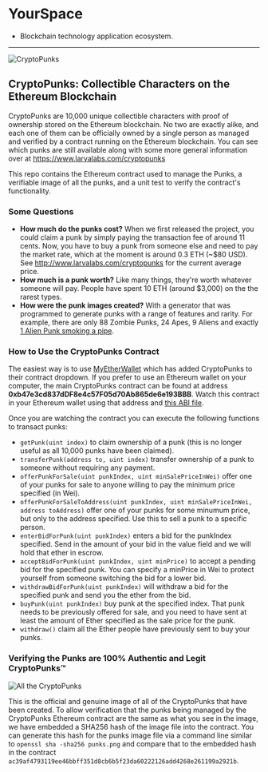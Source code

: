 # YourSpace
- Blockchain technology application ecosystem.

----------------------------------------------------------

![CryptoPunks](/punk-variety.png)

## CryptoPunks: Collectible Characters on the Ethereum Blockchain

CryptoPunks are 10,000 unique collectible characters with proof of ownership stored on the Ethereum blockchain. No two are exactly alike, and each one of them can be officially owned by a single person as managed and verified by a contract running on the Ethereum blockchain. You can see which punks are still available along with some more general information over at https://www.larvalabs.com/cryptopunks

This repo contains the Ethereum contract used to manage the Punks, a verifiable image of all the punks, and a unit test to verify the contract's functionality.

### Some Questions

* **How much do the punks cost?** When we first released the project, you could claim a punk by simply paying the transaction fee of around 11 cents. Now, you have to buy a punk from someone else and need to pay the market rate, which at the moment is around 0.3 ETH (~$80 USD). See http://www.larvalabs.com/cryptopunks for the current average price.
* **How much is a punk worth?** Like many things, they're worth whatever someone will pay. People have spent 10 ETH (around $3,000) on the the rarest types.
* **How were the punk images created?** With a generator that was programmed to generate punks with a range of features and rarity. For example, there are only 88 Zombie Punks, 24 Apes, 9 Aliens and exactly [1 Alien Punk smoking a pipe](https://www.larvalabs.com/cryptopunks/details/7804).

### How to Use the CryptoPunks Contract

The easiest way is to use [MyEtherWallet](https://www.myetherwallet.com/#contracts) which has added CryptoPunks to their contract dropdown. If you prefer to use an Ethereum wallet on your computer, the main CryptoPunks contract can be found at address **0xb47e3cd837dDF8e4c57F05d70Ab865de6e193BBB**. Watch this contract in your Ethereum wallet using that address and [this ABI file](/compiled/CryptoPunksMarket.abi).

Once you are watching the contract you can execute the following functions to transact punks:

* ```getPunk(uint index)``` to claim ownership of a punk (this is no longer useful as all 10,000 punks have been claimed).
* ```transferPunk(address to, uint index)``` transfer ownership of a punk to someone without requiring any payment.
* ```offerPunkForSale(uint punkIndex, uint minSalePriceInWei)``` offer one of your punks for sale to anyone willing to pay the minimum price specified (in Wei).
* ```offerPunkForSaleToAddress(uint punkIndex, uint minSalePriceInWei, address toAddress)``` offer one of your punks for some minumum price, but only to the address specified. Use this to sell a punk to a specific person.
* ```enterBidForPunk(uint punkIndex)``` enters a bid for the punkIndex specified. Send in the amount of your bid in the value field and we will hold that ether in escrow.
* ```acceptBidForPunk(uint punkIndex, uint minPrice)``` to accept a pending bid for the specified punk. You can specify a minPrice in Wei to protect yourself from someone switching the bid for a lower bid.
* ```withdrawBidForPunk(uint punkIndex)``` will withdraw a bid for the specified punk and send you the ether from the bid.
* ```buyPunk(uint punkIndex)``` buy punk at the specified index. That punk needs to be previously offered for sale, and you need to have sent at least the amount of Ether specified as the sale price for the punk.
* ```withdraw()``` claim all the Ether people have previously sent to buy your punks.

### Verifying the Punks are 100% Authentic and Legit CryptoPunks™

![All the CryptoPunks](/punks.png)

This is the official and genuine image of all of the CryptoPunks that have been created. To allow verification that the punks being managed by the CryptoPunks Ethereum contract are the same as what you see in the image, we have embedded a SHA256 hash of the image file into the contract. You can generate this hash for the punks image file via a command line similar to ```openssl sha -sha256 punks.png``` and compare that to the embedded hash in the contract ```ac39af4793119ee46bbff351d8cb6b5f23da60222126add4268e261199a2921b```.
